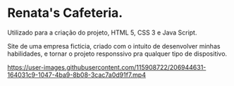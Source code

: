 # Renata's Cafeteria.
Utilizado para a criação do projeto, HTML 5, CSS 3 e Java Script.

Site de uma empresa ficticia, criado com o intuito de desenvolver minhas habilidades, e tornar o projeto responssivo pra qualquer tipo de dispositivo.


https://user-images.githubusercontent.com/115908722/206944631-164031c9-1047-4ba9-8b08-3cac7a0d91f7.mp4


